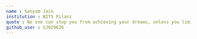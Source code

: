 ```yaml
---
name : Sanyam Jain
institution : BITS Pilani
quote : No one can stop you from achieving your dreams, unless you limit yourself with invisible boundaries
github_user : SJ029626
---
```

